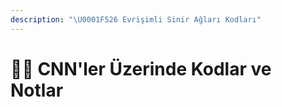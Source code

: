 ```yaml
---
description: "\U0001F526 Evrişimli Sinir Ağları Kodları"
---
```


# 👩‍💻 CNN'ler Üzerinde Kodlar ve Notlar

